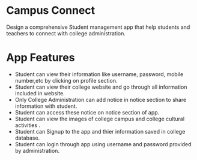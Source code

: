 # Campus Connect
Design a comprehensive Student management app that help students and teachers to connect with college administration.
# App Features

- Student can view their information like username, password, mobile number,etc by clicking on profile section.
- Student can view their college website and go through all information included in website.
- Only College Administration can add notice in notice section to share information with student.
- Student can access these notice on notice section of app.
- Student can view the images of college campus and college cultural activities .
- Student can Signup to the app and thier information saved in college database.
- Student can login through app using username and password provided by administration.

